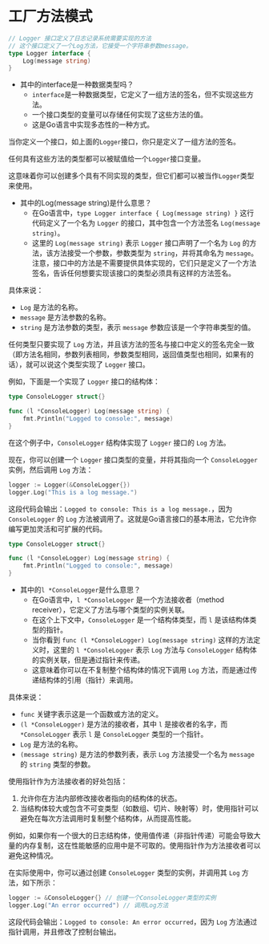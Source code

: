 # 工厂方法模式

```go
// Logger 接口定义了日志记录系统需要实现的方法
// 这个接口定义了一个Log方法，它接受一个字符串参数message。
type Logger interface {
    Log(message string)
}
```

- 其中的interface是一种数据类型吗？
  - `interface`是一种数据类型，它定义了一组方法的签名，但不实现这些方法。
  - 一个接口类型的变量可以存储任何实现了这些方法的值。
  - 这是Go语言中实现多态性的一种方式。

当你定义一个接口，如上面的`Logger`接口，你只是定义了一组方法的签名。

任何具有这些方法的类型都可以被赋值给一个`Logger`接口变量。

这意味着你可以创建多个具有不同实现的类型，但它们都可以被当作`Logger`类型来使用。



- 其中的Log(message string)是什么意思？
  - 在Go语言中，`type Logger interface { Log(message string) }` 这行代码定义了一个名为 `Logger` 的接口，其中包含一个方法签名 `Log(message string)`。
  - 这里的 `Log(message string)` 表示 `Logger` 接口声明了一个名为 `Log` 的方法，该方法接受一个参数，参数类型为 `string`，并将其命名为 `message`。注意，接口中的方法是不需要提供具体实现的，它们只是定义了一个方法签名，告诉任何想要实现该接口的类型必须具有这样的方法签名。

具体来说：

- `Log` 是方法的名称。
- `message` 是方法参数的名称。
- `string` 是方法参数的类型，表示 `message` 参数应该是一个字符串类型的值。

任何类型只要实现了 `Log` 方法，并且该方法的签名与接口中定义的签名完全一致（即方法名相同，参数列表相同，参数类型相同，返回值类型也相同，如果有的话），就可以说这个类型实现了 `Logger` 接口。

例如，下面是一个实现了 `Logger` 接口的结构体：

```go
type ConsoleLogger struct{}

func (l *ConsoleLogger) Log(message string) {
    fmt.Println("Logged to console:", message)
}
```

在这个例子中，`ConsoleLogger` 结构体实现了 `Logger` 接口的 `Log` 方法。

现在，你可以创建一个 `Logger` 接口类型的变量，并将其指向一个 `ConsoleLogger` 实例，然后调用 `Log` 方法：

```go
logger := Logger(&ConsoleLogger{})
logger.Log("This is a log message.")
```

这段代码会输出：`Logged to console: This is a log message.`，因为 `ConsoleLogger` 的 `Log` 方法被调用了。这就是Go语言接口的基本用法，它允许你编写更加灵活和可扩展的代码。






~~~go
type ConsoleLogger struct{}

func (l *ConsoleLogger) Log(message string) {
    fmt.Println("Logged to console:", message)
}
~~~

- 其中的`l *ConsoleLogger`是什么意思？
  - 在Go语言中，`l *ConsoleLogger` 是一个方法接收者（method receiver），它定义了方法与哪个类型的实例关联。
  - 在这个上下文中，`ConsoleLogger` 是一个结构体类型，而 `l` 是该结构体类型的指针。
  - 当你看到 `func (l *ConsoleLogger) Log(message string)` 这样的方法定义时，这里的 `l *ConsoleLogger` 表示 `Log` 方法与 `ConsoleLogger` 结构体的实例关联，但是通过指针来传递。
  - 这意味着你可以在不复制整个结构体的情况下调用 `Log` 方法，而是通过传递结构体的引用（指针）来调用。

具体来说：

- `func` 关键字表示这是一个函数或方法的定义。
- `(l *ConsoleLogger)` 是方法的接收者，其中 `l` 是接收者的名字，而 `*ConsoleLogger` 表示 `l` 是 `ConsoleLogger` 类型的一个指针。
- `Log` 是方法的名称。
- `(message string)` 是方法的参数列表，表示 `Log` 方法接受一个名为 `message` 的 `string` 类型的参数。

使用指针作为方法接收者的好处包括：

1. 允许你在方法内部修改接收者指向的结构体的状态。
2. 当结构体较大或包含不可变类型（如数组、切片、映射等）时，使用指针可以避免在每次方法调用时复制整个结构体，从而提高性能。

例如，如果你有一个很大的日志结构体，使用值传递（非指针传递）可能会导致大量的内存复制，这在性能敏感的应用中是不可取的。使用指针作为方法接收者可以避免这种情况。

在实际使用中，你可以通过创建 `ConsoleLogger` 类型的实例，并调用其 `Log` 方法，如下所示：

```go
logger := &ConsoleLogger{} // 创建一个ConsoleLogger类型的实例
logger.Log("An error occurred") // 调用Log方法
```

这段代码会输出：`Logged to console: An error occurred`，因为 `Log` 方法通过指针调用，并且修改了控制台输出。